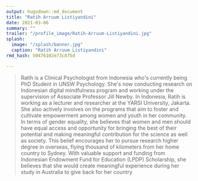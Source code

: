 ```yaml
---
output: hugodown::md_document
title: "Ratih Arruum Listiyandini"
date: 2021-03-06
summary: ""
trailer: "/profile_image/Ratih-Arruum-Listiyandini.jpg"
splash:
  image: "/splash/banner.jpg"
  caption: "Ratih Arruum Listiyandini"
rmd_hash: 50476102e73c875d

---
```


> Ratih is a Clinical Psychologist from Indonesia who's currently being PhD Student in UNSW Psychology. She's now conducting research on Indonesian digital mindfulness program and working under the supervision of Associate Professor Jill Newby. In Indonesia, Ratih is working as a lecturer and researcher at the YARSI University, Jakarta. She also actively involves on the programs that aim to foster and cultivate empowerment among women and youth in her community. In terms of gender equality, she believes that women and men should have equal access and opportunity for bringing the best of their potential and making meaningful contribution for the science as well as society. This belief encourages her to pursue research higher degree in overseas, flying thousand of kilometers from her home country to Sydney. With valuable support and funding from Indonesian Endowment Fund for Education (LPDP) Scholarship, she believes that she would create meaningful experience during her study in Australia to give back for her country

